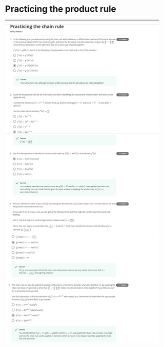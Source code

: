 # Practicing the product rule
---
<img src="../Images/Qz5_im1.jpg">
<img src="../Images/Qz5_im2.jpg">
<img src="../Images/Qz5_im3.jpg">

<br><br>
